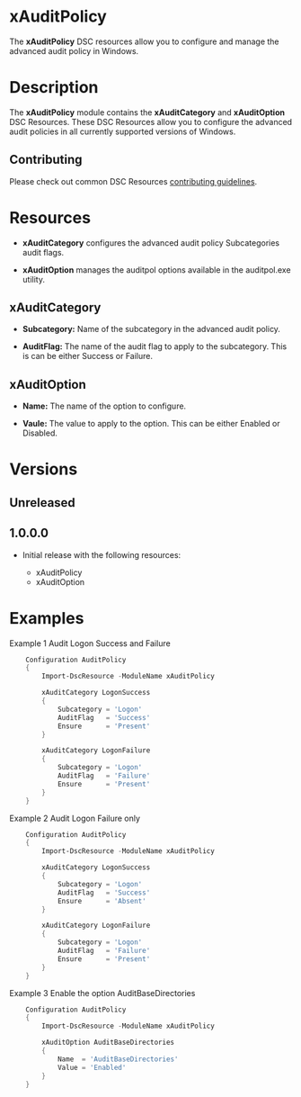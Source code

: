 # xAuditPolicy

The **xAuditPolicy** DSC resources allow you to configure and manage the advanced audit policy in Windows.

# Description

The **xAuditPolicy** module contains the **xAuditCategory** and **xAuditOption** DSC Resources. These DSC Resources allow you to configure the advanced audit policies in all currently supported versions of Windows.

## Contributing
Please check out common DSC Resources [contributing guidelines](https://github.com/PowerShell/DscResource.Kit/blob/master/CONTRIBUTING.md).

# Resources

* **xAuditCategory** configures the advanced audit policy Subcategories audit flags. 

* **xAuditOption** manages the auditpol options available in the auditpol.exe utility. 


## xAuditCategory
* **Subcategory:** Name of the subcategory in the advanced audit policy.

* **AuditFlag:** The name of the audit flag to apply to the subcategory. This is can be either Success or Failure.

## xAuditOption

 * **Name:** The name of the option to configure. 
 
 * **Vaule:** The value to apply to the option. This can be either Enabled or Disabled. 
 
# Versions

## Unreleased

## 1.0.0.0
* Initial release with the following resources:

  * xAuditPolicy 
  * xAuditOption   

# Examples

Example 1 Audit Logon Success and Failure
```powershell
    Configuration AuditPolicy
    {
        Import-DscResource -ModuleName xAuditPolicy

        xAuditCategory LogonSuccess
        {
            Subcategory = 'Logon'
            AuditFlag   = 'Success'
            Ensure      = 'Present' 
        } 

        xAuditCategory LogonFailure
        {
            Subcategory = 'Logon'
            AuditFlag   = 'Failure'
            Ensure      = 'Present' 
        } 
    }
```

Example 2 Audit Logon Failure only
```powershell
    Configuration AuditPolicy
    {
        Import-DscResource -ModuleName xAuditPolicy

        xAuditCategory LogonSuccess
        {
            Subcategory = 'Logon'
            AuditFlag   = 'Success'
            Ensure      = 'Absent' 
        } 

        xAuditCategory LogonFailure
        {
            Subcategory = 'Logon'
            AuditFlag   = 'Failure'
            Ensure      = 'Present' 
        } 
    }
```

Example 3 Enable the option AuditBaseDirectories
```powershell
    Configuration AuditPolicy
    {
        Import-DscResource -ModuleName xAuditPolicy

        xAuditOption AuditBaseDirectories
        {
            Name  = 'AuditBaseDirectories'
            Value = 'Enabled'
        }
    }
```
